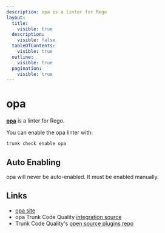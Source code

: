 ```yaml
---
description: opa is a linter for Rego
layout:
  title:
    visible: true
  description:
    visible: false
  tableOfContents:
    visible: true
  outline:
    visible: true
  pagination:
    visible: true
---
```


# opa

[**opa**](https://www.openpolicyagent.org/docs/latest/cli/#opa-fmt) is a linter for Rego.

You can enable the opa linter with:

```shell
trunk check enable opa
```

## Auto Enabling

opa will never be auto-enabled. It must be enabled manually.

## Links

* [opa site](https://www.openpolicyagent.org/docs/latest/cli/#opa-fmt)
* opa Trunk Code Quality [integration source](https://github.com/trunk-io/plugins/tree/main/linters/opa)
* Trunk Code Quality's [open source plugins repo](https://github.com/trunk-io/plugins/tree/main)
